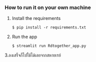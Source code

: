 ### How to run it on your own machine

1. Install the requirements

   ```
   $ pip install -r requirements.txt
   ```
2. Run the app

   ```
   $ streamlit run Rdtogether_app.py
   ```
3.ลงเสร็จก็ไปใช้ได้เลยจากสหายเรย์
